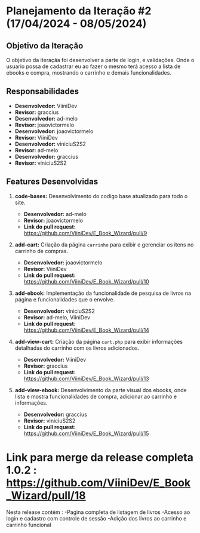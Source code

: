# Planejamento da Iteração #2 (17/04/2024 - 08/05/2024) 

## Objetivo da Iteração
O objetivo da iteraçãa foi desenvolver a parte de login, e validações. Onde o usuario possa de cadastrar eu ao fazer o mesmo terá acesso a lista de ebooks e compra, mostrando o carrinho e demais funcionalidades.

## Responsabilidades
- **Desenvolvedor:** ViiniDev
- **Revisor:** graccius
- **Desenvolvedor:** ad-melo
- **Revisor:** joaovictormelo
- **Desenvolvedor:** joaovictormelo
- **Revisor:** ViiniDev
- **Desenvolvedor:** viniciuS2S2
- **Revisor:** ad-melo
- **Desenvolvedor:** graccius
- **Revisor:** viniciuS2S2

## Features Desenvolvidas
1. **code-bases:** Desenvolvimento do codigo base atualizado para todo o site.
   - **Desenvolvedor:** ad-melo
   - **Revisor:** joaovictormelo
   - **Link do pull request:** https://github.com/ViiniDev/E_Book_Wizard/pull/9

2. **add-cart:** Criação da página `carrinho` para exibir e gerenciar os itens no carrinho de compras.
   - **Desenvolvedor:** joaovictormelo
   - **Revisor:** ViiniDev
   - **Link do pull request:** https://github.com/ViiniDev/E_Book_Wizard/pull/10


3. **add-ebook:** Implementação da funcionalidade de pesquisa de livros na página e funcionalidades que o envolve.
   - **Desenvolvedor:** viniciuS2S2
   - **Revisor:** ad-melo, ViiniDev
   - **Link do pull request:** https://github.com/ViiniDev/E_Book_Wizard/pull/14

4. **add-view-cart:** Criação da página `cart.php` para exibir informações detalhadas do carrinho com os livros adicionados.
   - **Desenvolvedor:** ViiniDev
   - **Revisor:** graccius
   - **Link do pull request:** https://github.com/ViiniDev/E_Book_Wizard/pull/13

5. **add-view-ebook:** Desenvolvimento da parte visual dos ebooks, onde lista e mostra funcionalidades de compra, adicionar ao carrinho e informações.
   - **Desenvolvedor:** graccius
   - **Revisor:** viniciuS2S2
   - **Link do pull request:** https://github.com/ViiniDev/E_Book_Wizard/pull/15
    
# Link para merge da release completa 1.0.2 : https://github.com/ViiniDev/E_Book_Wizard/pull/18
   Nesta release contém :
      -Pagina completa de listagem de livros
      -Acesso ao login e cadastro com controle de sessão
      -Adição dos livros ao carrinho e carrinho funcional

               
